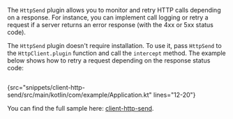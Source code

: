 [//]: # (title: Intercepting requests using HttpSend)

<microformat>
<var name="example_name" value="client-http-send"/>
<include src="lib.xml" include-id="download_example"/>
</microformat>


The `HttpSend` plugin allows you to monitor and retry HTTP calls depending on a response. For instance, you can implement call logging or retry a request if a server returns an error response (with the 4xx or 5xx status code).

The `HttpSend` plugin doesn't require installation. To use it, pass `HttpSend` to the `HttpClient.plugin` function and call the `intercept` method. The example below shows how to retry a request depending on the response status code:

```kotlin
```
{src="snippets/client-http-send/src/main/kotlin/com/example/Application.kt" lines="12-20"}

You can find the full sample here: [client-http-send](https://github.com/ktorio/ktor-documentation/tree/%current-branch%/codeSnippets/snippets/client-http-send).

